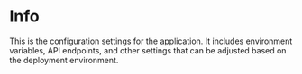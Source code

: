 # Info

This is the configuration settings for the application. It includes environment variables, API endpoints, and other settings that can be adjusted based on the deployment environment.
